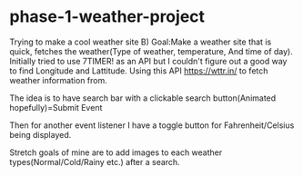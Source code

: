 # phase-1-weather-project
Trying to make a cool weather site B)
Goal:Make a weather site that is quick, fetches the weather(Type of weather, temperature, And time of day).
Initially tried to use 7TIMER! as an API but I couldn't figure out a good way to find Longitude and Lattitude.
Using this API https://wttr.in/ to fetch weather information from.

The idea is to have search bar with a clickable search button(Animated hopefully)=Submit Event

Then for another event listener I have a toggle button for Fahrenheit/Celsius being displayed.

Stretch goals of mine are to add images to each weather types(Normal/Cold/Rainy etc.) after a search. 